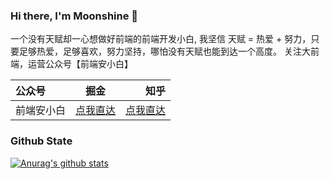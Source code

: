 ### Hi there, I'm Moonshine 👋

<!--
**moonshinean/moonshinean** is a ✨ _special_ ✨ repository because its `README.md` (this file) appears on your GitHub profile.

Here are some ideas to get you started:

- 🔭 I’m currently working on ...
- 🌱 I’m currently learning ...
- 👯 I’m looking to collaborate on ...
- 🤔 I’m looking for help with ...
- 💬 Ask me about ...
- 📫 How to reach me: ...
- 😄 Pronouns: ...
- ⚡ Fun fact: ...
-->
一个没有天赋却一心想做好前端的前端开发小白, 我坚信 天赋 = 热爱 + 努力，只要足够热爱，足够喜欢，努力坚持，哪怕没有天赋也能到达一个高度。  关注大前端，运营公众号【前端安小白】


| 公众号       | 掘金 |      知乎 |
| :--------- | :--: | -----------: |
| 前端安小白     | [点我直达](https://juejin.cn/user/2946346893717320)  |   [点我直达](https://www.zhihu.com/people/moonshine-93-39)  |

### Github State
[![Anurag's github stats](https://github-readme-stats.vercel.app/api?username=anuraghazra)](https://github.com/anuraghazra/github-readme-stats)
